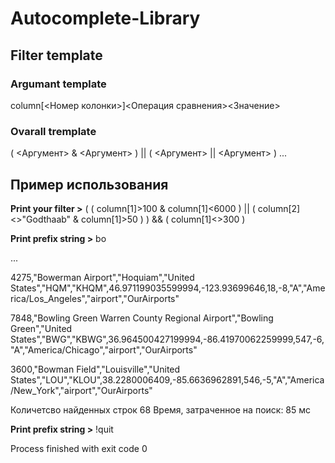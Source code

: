 # Autocomplete-Library
## Filter template
### Argumant template
column[<Номер колонки>]<Операция сравнения><Значение>
### Ovarall tremplate
( <Аргумент> & <Аргумент> ) || ( <Аргумент> || <Аргумент> ) ...
## Пример использования
**Print your filter >** ( ( column[1]>100 & column[1]<6000 ) || ( column[2]<>"Godthaab" & column[1]>50 ) ) && ( column[1]<>300 )

**Print prefix string >** bo

...

4275,"Bowerman Airport","Hoquiam","United States","HQM","KHQM",46.971199035599994,-123.93699646,18,-8,"A","America/Los_Angeles","airport","OurAirports"

7848,"Bowling Green Warren County Regional Airport","Bowling Green","United States","BWG","KBWG",36.964500427199994,-86.41970062259999,547,-6,"A","America/Chicago","airport","OurAirports"

3600,"Bowman Field","Louisville","United States","LOU","KLOU",38.2280006409,-85.6636962891,546,-5,"A","America/New_York","airport","OurAirports"

Количетсво найденных строк 68 Время, затраченное на поиск: 85 мс

**Print prefix string >** !quit

Process finished with exit code 0
